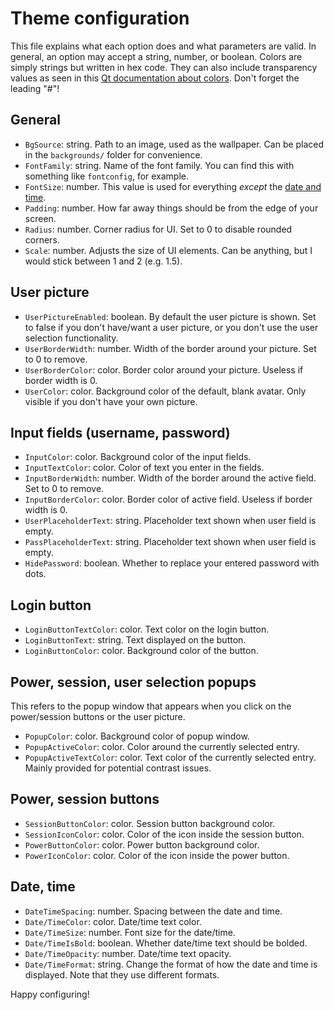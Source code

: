 # Theme configuration

This file explains what each option does and what parameters are valid. In general, an option may accept a string, number, or boolean. Colors are simply strings but written in hex code. They can also include transparency values as seen in this [Qt documentation about colors](https://doc.qt.io/qt-5/qml-color.html). Don't forget the leading "#"!

## General

- `BgSource`: string. Path to an image, used as the wallpaper. Can be placed in the `backgrounds/` folder for convenience.
- `FontFamily`: string. Name of the font family. You can find this with something like `fontconfig`, for example.
- `FontSize`: number. This value is used for everything *except* the [date and time](#date-time).
- `Padding`: number. How far away things should be from the edge of your screen.
- `Radius`: number. Corner radius for UI. Set to 0 to disable rounded corners.
- `Scale`: number. Adjusts the size of UI elements. Can be anything, but I would stick between 1 and 2 (e.g. 1.5).

## User picture

- `UserPictureEnabled`: boolean. By default the user picture is shown. Set to false if you don't have/want a user picture, or you don't use the user selection functionality.
- `UserBorderWidth`: number. Width of the border around your picture. Set to 0 to remove.
- `UserBorderColor`: color. Border color around your picture. Useless if border width is 0.
- `UserColor`: color. Background color of the default, blank avatar. Only visible if you don't have your own picture.

## Input fields (username, password)

- `InputColor`: color. Background color of the input fields.
- `InputTextColor`: color. Color of text you enter in the fields.
- `InputBorderWidth`: number. Width of the border around the active field. Set to 0 to remove.
- `InputBorderColor`: color. Border color of active field. Useless if border width is 0.
- `UserPlaceholderText`: string. Placeholder text shown when user field is empty.
- `PassPlaceholderText`: string. Placeholder text shown when user field is empty.
- `HidePassword`: boolean. Whether to replace your entered password with dots.

## Login button

- `LoginButtonTextColor`: color. Text color on the login button.
- `LoginButtonText`: string. Text displayed on the button.
- `LoginButtonColor`: color. Background color of the button.

## Power, session, user selection popups

This refers to the popup window that appears when you click on the power/session buttons or the user picture.

- `PopupColor`: color. Background color of popup window.
- `PopupActiveColor`: color. Color around the currently selected entry.
- `PopupActiveTextColor`: color. Text color of the currently selected entry. Mainly provided for potential contrast issues.

## Power, session buttons

- `SessionButtonColor`: color. Session button background color.
- `SessionIconColor`: color. Color of the icon inside the session button.
- `PowerButtonColor`: color. Power button background color.
- `PowerIconColor`: color. Color of the icon inside the power button.

## Date, time

- `DateTimeSpacing`: number. Spacing between the date and time.
- `Date/TimeColor`: color. Date/time text color.
- `Date/TimeSize`: number. Font size for the date/time.
- `Date/TimeIsBold`: boolean. Whether date/time text should be bolded.
- `Date/TimeOpacity`: number. Date/time text opacity.
- `Date/TimeFormat`: string. Change the format of how the date and time is displayed. Note that they use different formats.

Happy configuring!